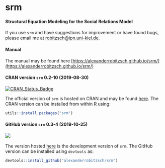 # srm
#### Structural Equation Modeling for the Social Relations Model


If you use `srm` and have suggestions for improvement or have found bugs, please email me at robitzsch@ipn.uni-kiel.de.

#### Manual

The manual may be found here [https://alexanderrobitzsch.github.io/srm/](https://alexanderrobitzsch.github.io/srm/) 

#### CRAN version `srm` 0.2-10 (2019-08-30)


[![CRAN_Status_Badge](http://www.r-pkg.org/badges/version-last-release/srm)](https://cran.r-project.org/package=srm)
&#160;&#160;


The official version of `srm` is hosted on CRAN and may be found [here](https://cran.r-project.org/package=srm). 
The CRAN version can be installed from within R using:

```r
utils::install.packages("srm")
```

#### GitHub version `srm` 0.3-4 (2019-10-25)

[![](https://img.shields.io/badge/github%20version-0.3--4-orange.svg)](https://github.com/alexanderrobitzsch/srm)&#160;&#160;

The version hosted [here](https://github.com/alexanderrobitzsch/srm) is the development version of `srm`. 
The GitHub version can be installed using `devtools` as:

```r
devtools::install_github("alexanderrobitzsch/srm")
```
